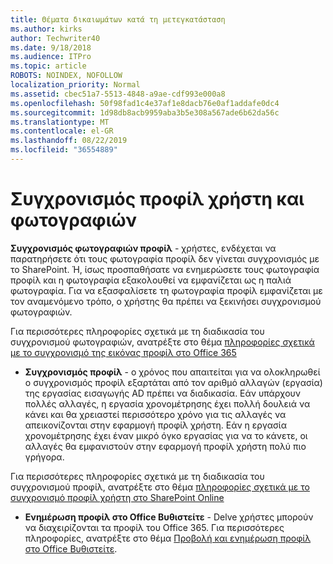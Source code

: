 ```yaml
---
title: Θέματα δικαιωμάτων κατά τη μετεγκατάσταση
ms.author: kirks
author: Techwriter40
ms.date: 9/18/2018
ms.audience: ITPro
ms.topic: article
ROBOTS: NOINDEX, NOFOLLOW
localization_priority: Normal
ms.assetid: cbec51a7-5513-4848-a9ae-cdf993e000a8
ms.openlocfilehash: 50f98fad1c4e37af1e8dacb76e0af1addafe0dc4
ms.sourcegitcommit: 1d98db8acb9959aba3b5e308a567ade6b62da56c
ms.translationtype: MT
ms.contentlocale: el-GR
ms.lasthandoff: 08/22/2019
ms.locfileid: "36554889"
---
```

# <a name="user-profile-and-photo-synchronization"></a>Συγχρονισμός προφίλ χρήστη και φωτογραφιών

 **Συγχρονισμός φωτογραφιών προφίλ** - χρήστες, ενδέχεται να παρατηρήσετε ότι τους φωτογραφία προφίλ δεν γίνεται συγχρονισμός με το SharePoint. Ή, ίσως προσπαθήσατε να ενημερώσετε τους φωτογραφία προφίλ και η φωτογραφία εξακολουθεί να εμφανίζεται ως η παλιά φωτογραφία. Για να εξασφαλίσετε τη φωτογραφία προφίλ εμφανίζεται με τον αναμενόμενο τρόπο, ο χρήστης θα πρέπει να ξεκινήσει συγχρονισμού φωτογραφιών. 
  
Για περισσότερες πληροφορίες σχετικά με τη διαδικασία του συγχρονισμού φωτογραφιών, ανατρέξτε στο θέμα [πληροφορίες σχετικά με το συγχρονισμό της εικόνας προφίλ στο Office 365](https://go.microsoft.com/fwlink/?linkid=2022634)
  
- **Συγχρονισμός προφίλ** - ο χρόνος που απαιτείται για να ολοκληρωθεί ο συγχρονισμός προφίλ εξαρτάται από τον αριθμό αλλαγών (εργασία) της εργασίας εισαγωγής AD πρέπει να διαδικασία. Εάν υπάρχουν πολλές αλλαγές, η εργασία χρονομέτρησης έχει πολλή δουλειά να κάνει και θα χρειαστεί περισσότερο χρόνο για τις αλλαγές να απεικονίζονται στην εφαρμογή προφίλ χρήστη. Εάν η εργασία χρονομέτρησης έχει έναν μικρό όγκο εργασίας για να το κάνετε, οι αλλαγές θα εμφανιστούν στην εφαρμογή προφίλ χρήστη πολύ πιο γρήγορα. 
  
Για περισσότερες πληροφορίες σχετικά με τη διαδικασία του συγχρονισμού προφίλ, ανατρέξτε στο θέμα [πληροφορίες σχετικά με το συγχρονισμό προφίλ χρήστη στο SharePoint Online](https://go.microsoft.com/fwlink/?linkid=2022639)
    
- **Ενημέρωση προφίλ στο Office Βυθιστείτε** - Delve χρήστες μπορούν να διαχειρίζονται τα προφίλ του Office 365. Για περισσότερες πληροφορίες, ανατρέξτε στο θέμα [Προβολή και ενημέρωση προφίλ στο Office Βυθιστείτε](https://support.office.com/article/View-and-update-your-profile-in-Office-Delve-4e84343b-eedf-45a1-aeb9-8627ccca14ba).
    

